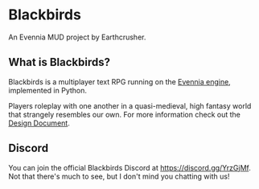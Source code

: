 # Blackbirds

An Evennia MUD project by Earthcrusher.

## What is Blackbirds?

Blackbirds is a multiplayer text RPG running on the [Evennia engine](http://www.evennia.com/), implemented in Python.

Players roleplay with one another in a quasi-medieval, high fantasy world that strangely resembles our own. For more information check out the [Design Document](https://github.com/Earthcrusher/Blackbirds/blob/dev/Design%20Document.md).

## Discord

You can join the official Blackbirds Discord at https://discord.gg/YrzGjMf. Not that there's much to see, but I don't mind you chatting with us!

